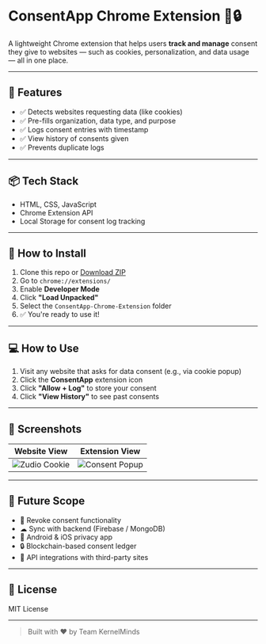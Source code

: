# ConsentApp Chrome Extension 🧠🔒

A lightweight Chrome extension that helps users **track and manage** consent they give to websites — such as cookies, personalization, and data usage — all in one place.

---

## 🔧 Features

- ✅ Detects websites requesting data (like cookies)
- ✅ Pre-fills organization, data type, and purpose
- ✅ Logs consent entries with timestamp
- ✅ View history of consents given
- ✅ Prevents duplicate logs

---

## 📦 Tech Stack

- HTML, CSS, JavaScript
- Chrome Extension API
- Local Storage for consent log tracking

---

## 🧪 How to Install

1. Clone this repo or [Download ZIP](https://github.com/YOUR_USERNAME/ConsentApp-Chrome-Extension/archive/refs/heads/main.zip)
2. Go to `chrome://extensions/`
3. Enable **Developer Mode**
4. Click **"Load Unpacked"**
5. Select the `ConsentApp-Chrome-Extension` folder
6. ✅ You're ready to use it!

---

## 💻 How to Use

1. Visit any website that asks for data consent (e.g., via cookie popup)
2. Click the **ConsentApp** extension icon
3. Click **"Allow + Log"** to store your consent
4. Click **"View History"** to see past consents

---

## 📸 Screenshots

| Website View | Extension View |
|--------------|----------------|
| ![Zudio Cookie](screenshots/demo1.png) | ![Consent Popup](screenshots/demo2.png) |

---

## 🚀 Future Scope

- 🔁 Revoke consent functionality
- ☁ Sync with backend (Firebase / MongoDB)
- 📱 Android & iOS privacy app
- 🔒 Blockchain-based consent ledger
- 🔌 API integrations with third-party sites

---

## 📄 License

MIT License

---

> Built with ❤️ by Team KernelMinds
